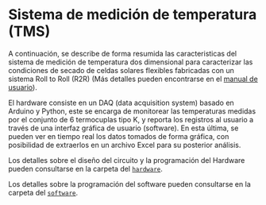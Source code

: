 # Sistema de medición de temperatura (TMS)
A continuación, se describe de forma resumida las caracteristicas del sistema de medición de temperatura dos dimensional para caracterizar las condiciones de secado de celdas solares flexibles fabricadas con un sistema Roll to Roll (R2R) (Más detalles pueden encontrarse en el [manual de usuario](https://github.com/GICM-UdeA/TMS-project/tree/main/TMS/docs/TMS-User-Manual.pdf)).

El hardware consiste en un DAQ (data acquisition system) basado en Arduino y Python, este se encarga de monitorear las temperaturas medidas por el conjunto de 6 termocuplas tipo K, y reporta los registros al usuario a través de una interfaz gráfica de usuario (software). En esta última, se pueden ver en tiempo real los datos tomados de forma gráfica, con posibilidad de extraerlos en un archivo Excel para su posterior análisis.

Los detalles sobre el diseño del circuito y la programación del Hardware pueden consultarse en la carpeta del [`hardware`](https://github.com/GICM-UdeA/TMS-project/tree/main/TMS/hardware).

Los detalles sobre la programación del software pueden consultarse en la carpeta del [`software`](https://github.com/GICM-UdeA/TMS-project/tree/main/TMS/software).